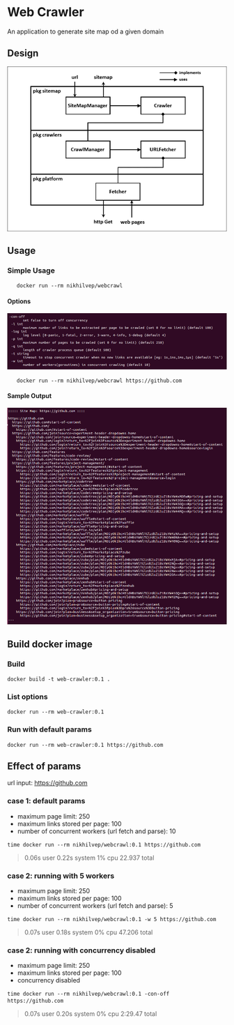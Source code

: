 # Web Crawler
An application to generate site map od a given domain

## Design
![alt text](/screenshots/web-crawler-design.png "web crawler design")

## Usage

### Simple Usage

 ```
    docker run --rm nikhilvep/webcrawl
 ```
#### Options
![alt text](/screenshots/web-crawler-options.png "commandline flags")
 ```
    docker run --rm nikhilvep/webcrawl https://github.com
 ```
#### Sample Output
![alt text](/screenshots/web-crawler-sample-output.png "sample sitemap")

## Build docker image

### Build
```
docker build -t web-crawler:0.1 .
```
### List options
```
docker run --rm web-crawler:0.1
```

### Run with default params
```
docker run --rm web-crawler:0.1 https://github.com
```
## Effect of params

url input: https://github.com

### case 1: default params
 * maximum page limit: 250
 * maximum links stored per page: 100
 * number of concurrent workers (url fetch and parse): 10
```
time docker run --rm nikhilvep/webcrawl:0.1 https://github.com
```
> 0.06s user 0.22s system 1% cpu 22.937 total

### case 2: running with 5 workers
 * maximum page limit: 250
 * maximum links stored per page: 100
 * number of concurrent workers (url fetch and parse): 5
```
time docker run --rm nikhilvep/webcrawl:0.1 -w 5 https://github.com
```
> 0.07s user 0.18s system 0% cpu 47.206 total

### case 2: running with concurrency disabled
 * maximum page limit: 250
 * maximum links stored per page: 100
 * concurrency disabled
```
time docker run --rm nikhilvep/webcrawl:0.1 -con-off https://github.com
```
> 0.07s user 0.20s system 0% cpu 2:29.47 total

